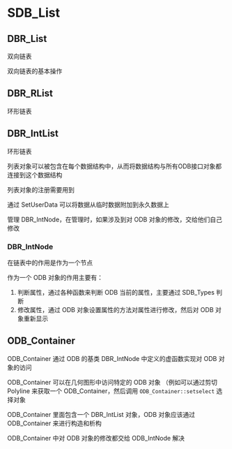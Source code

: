 # SDB_List

## DBR_List

双向链表

双向链表的基本操作

## DBR_RList

环形链表

## DBR_IntList

环形链表

列表对象可以被包含在每个数据结构中，从而将数据结构与所有ODB接口对象都连接到这个数据结构

列表对象的注册需要用到

通过 SetUserData 可以将数据从临时数据附加到永久数据上

管理 DBR_IntNode，在管理时，如果涉及到对 ODB 对象的修改，交给他们自己修改

### DBR_IntNode

在链表中的作用是作为一个节点

作为一个 ODB 对象的作用主要有：

1. 判断属性，通过各种函数来判断 ODB 当前的属性，主要通过 SDB_Types 判断
2. 修改属性，通过 ODB 对象设置属性的方法对属性进行修改，然后对 ODB 对象重新显示

## ODB_Container

ODB_Container 通过 ODB 的基类 DBR_IntNode 中定义的虚函数实现对 ODB 对象的访问

ODB_Container 可以在几何图形中访问特定的 ODB 对象 （例如可以通过剪切 Polyline 来获取一个 ODB_Container，然后调用 `ODB_Container::setselect` 选择对象

ODB_Container 里面包含一个 DBR_IntList 对象，ODB 对象应该通过 ODB_Container 来进行构造和析构

ODB_Container 中对 ODB 对象的修改都交给 ODB_IntNode 解决

